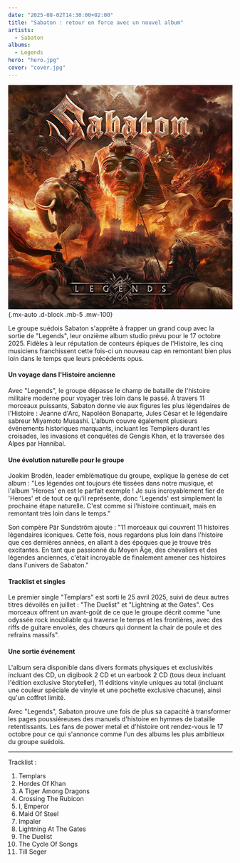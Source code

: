 ```yaml
---
date: "2025-08-02T14:30:00+02:00"
title: "Sabaton : retour en force avec un nouvel album"
artists:
  - Sabaton
albums:
  - Legends
hero: "hero.jpg"
cover: "cover.jpg"
---
```


![Legends](album.jpg)
{.mx-auto .d-block .mb-5 .mw-100}

Le groupe suédois Sabaton s'apprête à frapper un grand coup avec la sortie de "Legends", leur onzième album studio prévu
pour le 17 octobre 2025. Fidèles à leur réputation de conteurs épiques de l'Histoire, les cinq musiciens franchissent
cette fois-ci un nouveau cap en remontant bien plus loin dans le temps que leurs précédents opus.

#### Un voyage dans l'Histoire ancienne

Avec "Legends", le groupe dépasse le champ de bataille de l'histoire militaire moderne pour voyager très loin dans le
passé. À travers 11 morceaux puissants, Sabaton donne vie aux figures les plus légendaires de l'Histoire : Jeanne d'Arc,
Napoléon Bonaparte, Jules César et le légendaire sabreur Miyamoto Musashi. L'album couvre également plusieurs événements
historiques marquants, incluant les Templiers durant les croisades, les invasions et conquêtes de Gengis Khan, et la
traversée des Alpes par Hannibal.

#### Une évolution naturelle pour le groupe

Joakim Brodén, leader emblématique du groupe, explique la genèse de cet album : "Les légendes ont toujours été tissées
dans notre musique, et l'album 'Heroes' en est le parfait exemple ! Je suis incroyablement fier de 'Heroes' et de tout
ce qu'il représente, donc 'Legends' est simplement la prochaine étape naturelle. C'est comme si l'histoire continuait,
mais en remontant très loin dans le temps."

Son compère Pär Sundström ajoute : "11 morceaux qui couvrent 11 histoires légendaires iconiques. Cette fois, nous
regardons plus loin dans l'histoire que ces dernières années, en allant à des époques que je trouve très excitantes. En
tant que passionné du Moyen Âge, des chevaliers et des légendes anciennes, c'était incroyable de finalement amener ces
histoires dans l'univers de Sabaton."

#### Tracklist et singles

Le premier single "Templars" est sorti le 25 avril 2025, suivi de deux autres titres dévoilés en juillet : "The Duelist"
et "Lightning at the Gates". Ces morceaux offrent un avant-goût de ce que le groupe décrit comme "une odyssée rock
inoubliable qui traverse le temps et les frontières, avec des riffs de guitare envolés, des chœurs qui donnent la chair
de poule et des refrains massifs".

#### Une sortie événement

L'album sera disponible dans divers formats physiques et exclusivités incluant des CD, un digibook 2 CD et un earbook 2
CD (tous deux incluant l'édition exclusive Storyteller), 11 éditions vinyle uniques au total (incluant une couleur
spéciale de vinyle et une pochette exclusive chacune), ainsi qu'un coffret limité.

Avec "Legends", Sabaton prouve une fois de plus sa capacité à transformer les pages poussiéreuses des manuels d'histoire
en hymnes de bataille retentissants. Les fans de power metal et d'histoire ont rendez-vous le 17 octobre pour ce qui
s'annonce comme l'un des albums les plus ambitieux du groupe suédois.

---

Tracklist :
01. Templars
02. Hordes Of Khan
03. A Tiger Among Dragons
04. Crossing The Rubicon
05. I, Emperor
06. Maid Of Steel
07. Impaler
08. Lightning At The Gates
09. The Duelist
10. The Cycle Of Songs
11. Till Seger
